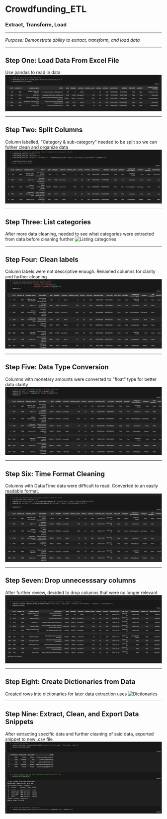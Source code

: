 # Crowdfunding_ETL
### Extract, Transform, Load

---
*Purpose: Demonstrate ability to extract, transform, and load data*

---
## Step One: Load Data From Excel File
Use pandas to read in data 
![Alt Text](Images/Read_in.png)

---
## Step Two: Split Columns
Column labelled, "Category & sub-category" needed to be split so we can futher clean and organize data
![Splitting Columns](Images/Split_column.png)

---
## Step Three: List categories
After more data cleaning, needed to see what categories were extracted from data before cleaning further
![Listing categories](Imanges/List_categories.png)

---
## Step Four: Clean labels
Column labels were not descriptive enough. Renamed columns for clarity and further cleaning
![Column cleaning](Images/Column_clean.png)

---
## Step Five: Data Type Conversion
Columns with monetary amounts were converted to "float" type for better data clarity
![DataType Cleaning](Images/DataType_clean.png)

---
## Step Six: Time Format Cleaning
Columns with Data/Time data were difficult to read. Converted to an easily readable format.
![Data/Time Cleaning](Images/Date_Time_Clean.png)

---
## Step Seven: Drop unnecesssary columns
After further review, decided to drop columns that were no longer relevant
![Drop irrelevant columns](Images/Drop_Columns.png)

---
## Step Eight: Create Dictionaries from Data
Created rows into dictionaries for later data extraction uses
![Dictionaries](Images/Create_Dictionaries.png)

---
## Step Nine: Extract, Clean, and Export Data Snippets
After extracting specific data and further cleaning of said data, exported snippet to new .csv file
![Final ETL](Images/Extract_Clean_Export.png)
